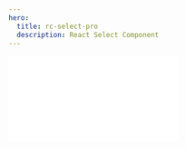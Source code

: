 ```yaml
---
hero:
  title: rc-select-pro
  description: React Select Component
---
```


<embed src="../README.md"></embed>
